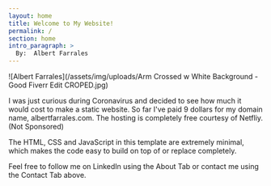 ```yaml
---
layout: home
title: Welcome to My Website!
permalink: /
section: home
intro_paragraph: >
  By:  Albert Farrales
---
```

  
  ![Albert Farrales](/assets/img/uploads/Arm Crossed w White Background - Good Fiverr Edit CROPED.jpg)

  I was just curious during Coronavirus and decided to see how much it 
  would cost to make a static website. So far I've paid 9 dollars for 
  my domain name, albertfarrales.com. The hosting is completely free 
  courtesy of Netfliy. (Not Sponsored)

  The HTML, CSS and JavaScript in this template are extremely minimal, 
  which makes the code easy to build on top of or replace completely.

  Feel free to follow me on LinkedIn using the About Tab or contact me 
  using the Contact Tab above.
  
  

    
